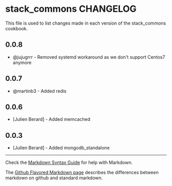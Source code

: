 stack_commons CHANGELOG
=======================

This file is used to list changes made in each version of the stack_commons cookbook.

0.0.8
-----
- @jujugrrr - Removed systemd workaround as we don't support Centos7 anymore

0.0.7
-----
- @martinb3 - Added redis

0.0.6
-----
- [Julien Berard] - Added memcached

0.0.3
-----
- [Julien Berard] - Added mongodb_standalone

- - -
Check the [Markdown Syntax Guide](http://daringfireball.net/projects/markdown/syntax) for help with Markdown.

The [Github Flavored Markdown page](http://github.github.com/github-flavored-markdown/) describes the differences between markdown on github and standard markdown.
